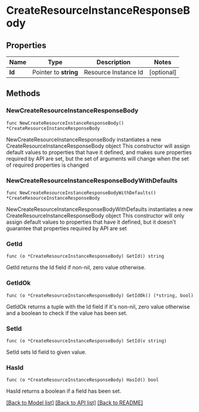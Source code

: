 # CreateResourceInstanceResponseBody

## Properties

Name | Type | Description | Notes
------------ | ------------- | ------------- | -------------
**Id** | Pointer to **string** | Resource Instance Id | [optional] 

## Methods

### NewCreateResourceInstanceResponseBody

`func NewCreateResourceInstanceResponseBody() *CreateResourceInstanceResponseBody`

NewCreateResourceInstanceResponseBody instantiates a new CreateResourceInstanceResponseBody object
This constructor will assign default values to properties that have it defined,
and makes sure properties required by API are set, but the set of arguments
will change when the set of required properties is changed

### NewCreateResourceInstanceResponseBodyWithDefaults

`func NewCreateResourceInstanceResponseBodyWithDefaults() *CreateResourceInstanceResponseBody`

NewCreateResourceInstanceResponseBodyWithDefaults instantiates a new CreateResourceInstanceResponseBody object
This constructor will only assign default values to properties that have it defined,
but it doesn't guarantee that properties required by API are set

### GetId

`func (o *CreateResourceInstanceResponseBody) GetId() string`

GetId returns the Id field if non-nil, zero value otherwise.

### GetIdOk

`func (o *CreateResourceInstanceResponseBody) GetIdOk() (*string, bool)`

GetIdOk returns a tuple with the Id field if it's non-nil, zero value otherwise
and a boolean to check if the value has been set.

### SetId

`func (o *CreateResourceInstanceResponseBody) SetId(v string)`

SetId sets Id field to given value.

### HasId

`func (o *CreateResourceInstanceResponseBody) HasId() bool`

HasId returns a boolean if a field has been set.


[[Back to Model list]](../README.md#documentation-for-models) [[Back to API list]](../README.md#documentation-for-api-endpoints) [[Back to README]](../README.md)


